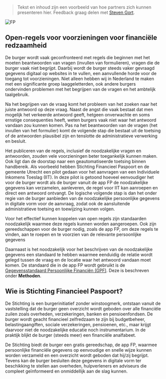 > Tekst en inhoud zijn een voorbeeld van hoe partners zich kunnen presenteren hier. Feedback graag delen met [Steven Gort](mailto:steven.gort@ictu.nl).

<!--
Hide the headline with some inline CSS
-->
<style>
  .md-typeset h1 {
    opacity: 0; height: 0; margin: 0
  }
</style>

![FP](../assets/images/FP.png)

## Open-regels voor voorzieningen voor financiële redzaamheid

De burger wordt vaak geconfronteerd met regels die beginnen met het moeten beantwoorden van vragen (invullen van formulieren), vragen die de burger vaak niet begrijpt. Daarbij wordt de burger steeds vaker gevraagd gegevens digitaal op websites in te vullen, een aanvullende horde voor de toegang tot voorzieningen. Niet alleen hebben wij in Nederland te maken met een significante groep laaggeletterden, ook andere burgers ondervinden problemen met het begrijpen van de vragen en het ambtelijk taalgebruik.

Na het begrijpen van de vraag komt het probleem van het zoeken naar het juiste antwoord op deze vraag. Naast de angst die vaak bestaat dat men mogelijk het verkeerde antwoord geeft, hetgeen onverwachte en soms ernstige consequenties heeft, weten burgers vaak niet waar het antwoord vandaan zou kunnen komen. Pas na het beantwoorden van de vragen (het invullen van het formulier) komt de volgende stap die bestaat uit de toetsing of de antwoorden plausibel zijn en tenslotte de administratieve verwerking en besluit.

Het publiceren van de regels, inclusief de noodzakelijke vragen en antwoorden, zouden vele voorzieningen beter toegankelijk kunnen maken. Ook ligt dan de doorstap naar een geautomatiseerde toetsing binnen handbereik. Als voorbeeld hebben Stichting Financieel Paspoort en de gemeente Utrecht een pilot gedaan voor het aanvragen van een Individuele Inkomens Toeslag (IIT). In deze pilot is getoond hoeveel eenvoudiger het voor de burger wordt als de burger vanuit de app FP de noodzakelijke gegevens kan verzamelen, aanleveren, de regel voor IIT kan aanroepen en direct een antwoord ontvangt. De logische volgende stap is dan het onder regie van de burger aanbieden van de noodzakelijke persoonlijke gegevens in digitale vorm voor de aanvraag, zodat ook de aansluitende administratieve toetsing en toewijzing kunnen volgen.

Voor het effectief kunnen koppelen van open regels zijn standaarden noodzakelijk waarmee deze regels kunnen worden aangeroepen. Ook zijn gereedschappen voor de burger nodig, zoals de app FP, om deze regels te vinden, aan te roepen en te voorzien van de relevante persoonlijke gegevens

Daarnaast is het noodzakelijk voor het beschrijven van de noodzakelijke gegevens een standaard te hebben waarmee eenduidig de relatie wordt gelegd tussen de vraag en de locatie waar het antwoord vandaan moet komen. De standaard die in de app FP wordt gebruikt is de [Gegevensstandaard Persoonlijke Financiën (GPF)](../methoden/GPF.nl.md). Deze is beschreven onder **Methoden**.

## Wie is Stichting Financieel Paspoort?

De Stichting is een burgerinitiatief zonder winstoogmerk, ontstaan vanuit de vaststelling dat de burger geen overzicht wordt geboden over alle financiële zuilen zoals overheden, verzekeringen, banken en pensioenfondsen. De burger wordt geacht financieel zelfredzaam te zijn bij budgetbeheer, belastingaangiften, sociale verzekeringen, pensioenen, etc., maar krijgt daarvoor niet de noodzakelijke educatie noch instrumentarium. In de praktijk blijkt de burger (steeds meer) een financiële analfabeet.

De Stichting biedt de burger een gratis gereedschap, de app FP, waarmee persoonlijke financiële gegevens op eenvoudige en snelle wijze kunnen worden verzameld en een overzicht wordt geboden dat hij/zij begrijpt. Tevens kan de burger besluiten deze gegevens in digitale vorm ter beschikking te stellen aan overheden, hulpverleners en adviseurs die compleet geïnformeerd en onmiddellijk aan de slag kunnen.
